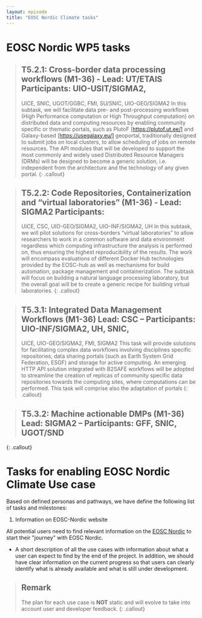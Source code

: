 ```yaml
---
layout: episode
title: "EOSC Nordic Climate tasks"
---
```


# EOSC Nordic WP5 tasks

> ## T5.2.1: Cross-border data processing workflows (M1-36) - Lead: UT/ETAIS Participants: UIO-USIT/SIGMA2,
> UICE, SNIC, UGOT/GGBC, FMI, SU/SNIC, UIO-GEO/SIGMA2
> In this subtask, we will facilitate data pre- and post-processing workflows (High Performance computation or High
> Throughput computation) on distributed data and computing resources by enabling community specific or thematic
> portals, such as PlutoF [https://plutof.ut.ee/] and Galaxy-based [https://usegalaxy.eu/] geoportal, traditionally
> designed to submit jobs on local clusters, to allow scheduling of jobs on remote resources. The API modules that
> will be developed to support the most commonly and widely used Distributed Resource Managers (DRMs) will be
> designed to become a generic solution, i.e. independent from the architecture and the technology of any given portal.
{: .callout}

> ## T5.2.2: Code Repositories, Containerization and “virtual laboratories” (M1-36) - Lead: SIGMA2 Participants:
> UICE, CSC, UIO-GEO/SIGMA2, UIO-INF/SIGMA2, UH
> In this subtask, we will pilot solutions for cross-borders “virtual laboratories” to allow researchers to work in a
> common software and data environment regardless which computing infrastructure the analysis is performed on,
> thus ensuring the highest reproducibility of the results. The work will encompass evaluations of different Docker
> Hub technologies provided by the EOSC-hub as well as mechanisms for build automation, package management
> and containerization. The subtask will focus on building a natural language processing laboratory, but the overall
> goal will be to create a generic recipe for building virtual laboratories.
{: .callout}

> ## T5.3.1: Integrated Data Management Workflows (M1-36) Lead: CSC – Participants: UIO-INF/SIGMA2, UH, SNIC,
> UICE, UIO-GEO/SIGMA2, FMI, SIGMA2
> This task will provide solutions for facilitating complex data workflows involving disciplines specific repositories,
> data sharing portals (such as Earth System Grid Federation, ESGF) and storage for active computing. An emerging
> HTTP API solution integrated with B2SAFE workflows will be adopted to streamline the creation of replicas of
> community specific data repositories towards the computing sites, where computations can be performed. This task
> will comprise also the adaptation of portals
{: .callout}

> ## T5.3.2: Machine actionable DMPs (M1-36) Lead: SIGMA2 – Participants: GFF, SNIC, UGOT/SND
>
{: .callout}


# Tasks for enabling EOSC Nordic Climate Use case


Based on defined personas and pathways, we have define the following list of tasks and milestones:


1. Information on EOSC-Nordic website 

All potential users need to find relevant information on the [EOSC Nordic](https://www.eosc-nordic.eu/) to start their "journey" with EOSC Nordic.

   - A short description of all the use cases with information about what a user can expect to find by the end of the project. In addition, we should have clear information on the current progress so that users can clearly identify what is already available and what is still under development. 
   
> ## Remark
> The plan for each use case is **NOT** static and will evolve to take into account user and developer feedback.
{: .callout}


